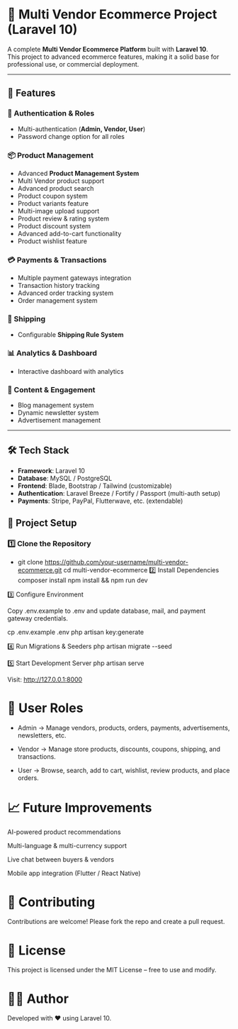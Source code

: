# 🛒 Multi Vendor Ecommerce Project (Laravel 10)

A complete **Multi Vendor Ecommerce Platform** built with **Laravel 10**.  
This project to advanced ecommerce features, making it a solid base for professional use, or commercial deployment.  

---

## 🚀 Features

### 🔑 Authentication & Roles
- Multi-authentication (**Admin, Vendor, User**)
- Password change option for all roles

### 📦 Product Management
- Advanced **Product Management System**
- Multi Vendor product support
- Advanced product search
- Product coupon system
- Product variants feature
- Multi-image upload support
- Product review & rating system
- Product discount system
- Advanced add-to-cart functionality
- Product wishlist feature

### 💳 Payments & Transactions
- Multiple payment gateways integration
- Transaction history tracking
- Advanced order tracking system
- Order management system

### 🚚 Shipping
- Configurable **Shipping Rule System**

### 📊 Analytics & Dashboard
- Interactive dashboard with analytics

### 📰 Content & Engagement
- Blog management system
- Dynamic newsletter system
- Advertisement management

---

## 🛠️ Tech Stack
- **Framework**: Laravel 10
- **Database**: MySQL / PostgreSQL
- **Frontend**: Blade, Bootstrap / Tailwind (customizable)
- **Authentication**: Laravel Breeze / Fortify / Passport (multi-auth setup)
- **Payments**: Stripe, PayPal, Flutterwave, etc. (extendable)


## 📂 Project Setup

### 1️⃣ Clone the Repository

- git clone https://github.com/your-username/multi-vendor-ecommerce.git
cd multi-vendor-ecommerce
2️⃣ Install Dependencies
composer install
npm install && npm run dev

3️⃣ Configure Environment

Copy .env.example to .env and update database, mail, and payment gateway credentials.

cp .env.example .env
php artisan key:generate

4️⃣ Run Migrations & Seeders
php artisan migrate --seed

5️⃣ Start Development Server
php artisan serve


Visit: http://127.0.0.1:8000

# 👥 User Roles

- Admin → Manage vendors, products, orders, payments, advertisements, newsletters, etc.

- Vendor → Manage store products, discounts, coupons, shipping, and transactions.

- User → Browse, search, add to cart, wishlist, review products, and place orders.


# 📈 Future Improvements

AI-powered product recommendations

Multi-language & multi-currency support

Live chat between buyers & vendors

Mobile app integration (Flutter / React Native)

# 🤝 Contributing

Contributions are welcome!
Please fork the repo and create a pull request.

# 📜 License

This project is licensed under the MIT License – free to use and modify.

# 👨‍💻 Author

Developed with ❤️ using Laravel 10.
